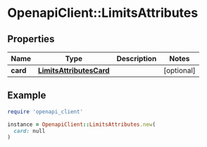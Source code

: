 # OpenapiClient::LimitsAttributes

## Properties

| Name | Type | Description | Notes |
| ---- | ---- | ----------- | ----- |
| **card** | [**LimitsAttributesCard**](LimitsAttributesCard.md) |  | [optional] |

## Example

```ruby
require 'openapi_client'

instance = OpenapiClient::LimitsAttributes.new(
  card: null
)
```

